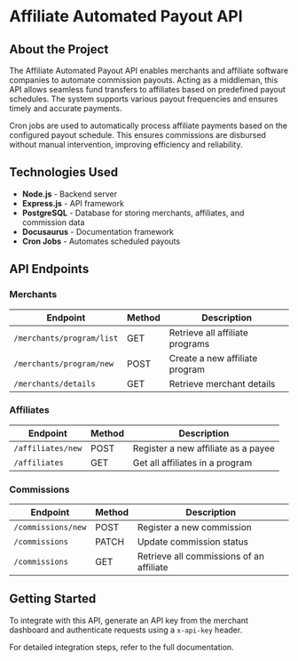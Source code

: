 # Affiliate Automated Payout API

## About the Project
The Affiliate Automated Payout API enables merchants and affiliate software companies to automate commission payouts. Acting as a middleman, this API allows seamless fund transfers to affiliates based on predefined payout schedules. The system supports various payout frequencies and ensures timely and accurate payments. 

Cron jobs are used to automatically process affiliate payments based on the configured payout schedule. This ensures commissions are disbursed without manual intervention, improving efficiency and reliability.

## Technologies Used
- **Node.js** - Backend server
- **Express.js** - API framework
- **PostgreSQL** - Database for storing merchants, affiliates, and commission data
- **Docusaurus** - Documentation framework
- **Cron Jobs** - Automates scheduled payouts

## API Endpoints

### Merchants
| Endpoint | Method | Description |
|----------|--------|-------------|
| `/merchants/program/list` | GET | Retrieve all affiliate programs |
| `/merchants/program/new` | POST | Create a new affiliate program |
| `/merchants/details` | GET | Retrieve merchant details |

### Affiliates
| Endpoint | Method | Description |
|----------|--------|-------------|
| `/affiliates/new` | POST | Register a new affiliate as a payee |
| `/affiliates` | GET | Get all affiliates in a program |

### Commissions
| Endpoint | Method | Description |
|----------|--------|-------------|
| `/commissions/new` | POST | Register a new commission |
| `/commissions` | PATCH | Update commission status |
| `/commissions` | GET | Retrieve all commissions of an affiliate |

## Getting Started
To integrate with this API, generate an API key from the merchant dashboard and authenticate requests using a `x-api-key` header.

For detailed integration steps, refer to the full documentation.
